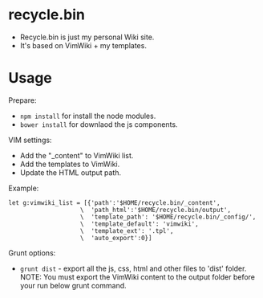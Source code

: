 recycle.bin
===========
* Recycle.bin is just my personal Wiki site.
* It's based on VimWiki + my templates.

Usage
======
Prepare:
* ```npm install``` for install the node modules.
* ```bower install``` for downlaod the js components.

VIM settings: 
* Add the "_content" to VimWiki list.
* Add the templates to VimWiki.
* Update the HTML output path.

Example:  
```VimL
let g:vimwiki_list = [{'path':'$HOME/recycle.bin/_content', 
                    \  'path_html':'$HOME/recycle.bin/output', 
                    \  'template_path': '$HOME/recycle.bin/_config/', 
                    \  'template_default': 'vimwiki', 
                    \  'template_ext': '.tpl', 
                    \  'auto_export':0}] 
```

Grunt options:
* ```grunt dist``` - export all the js, css, html and other files to 'dist' folder.
NOTE:
You must export the VimWiki content to the output folder before your run below grunt command.
